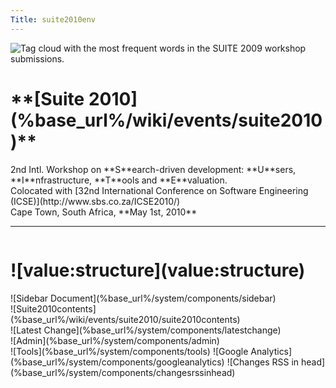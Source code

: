 ```yaml
---
Title: suite2010env
---
```


<div class="container">
  <img class="cloud" title="Tag cloud with the most frequent words in the SUITE 2009 workshop submissions." src="/download/suite/SUITE09-software-developer-examples-source-code-search-workshop.gif"/>
  <div class="header column span-24 last">
    <h1 class="heading">**[Suite 2010](%base_url%/wiki/events/suite2010)**</h1>
    <p>2nd Intl. Workshop on **S**earch-driven development: **U**sers, **I**nfrastructure, **T**ools and **E**valuation.
    <br/>Colocated with [32nd International Conference on Software Engineering (ICSE)](http://www.sbs.co.za/ICSE2010/)
    <br/>Cape Town, South Africa, **May 1st, 2010**
    </p>
    <hr/>
  </div>  
  <div class="column span-24 last mainbody">
    <h1 class="heading">![value:structure](value:structure)</h1>
    <div class="sidebar column span-6 prepend-2 last">![Sidebar Document](%base_url%/system/components/sidebar)</div>
    <div class="contents column span-16">![Suite2010contents](%base_url%/wiki/events/suite2010/suite2010contents)</div>
  </div>
  <div class="footnote">![Latest Change](%base_url%/system/components/latestchange)</div>
  ![Admin](%base_url%/system/components/admin)
</div>
<div class="hidden">
![Tools](%base_url%/system/components/tools)
![Google Analytics](%base_url%/system/components/googleanalytics)
![Changes RSS in head](%base_url%/system/components/changesrssinhead)
</div>
